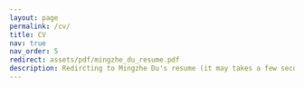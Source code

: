 ```yaml
---
layout: page
permalink: /cv/
title: CV
nav: true
nav_order: 5
redirect: assets/pdf/mingzhe_du_resume.pdf
description: Redircting to Mingzhe Du's resume (it may takes a few seconds)...
---
```

